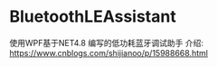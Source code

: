 # BluetoothLEAssistant
使用WPF基于NET4.8 编写的低功耗蓝牙调试助手
介绍: https://www.cnblogs.com/shijianoo/p/15988668.html
